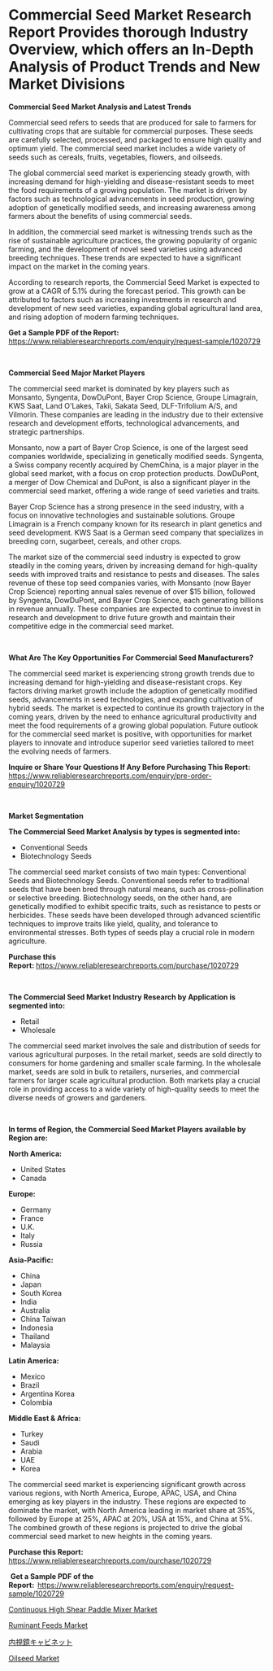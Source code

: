 <p><h1>Commercial Seed Market Research Report Provides thorough Industry Overview, which offers an In-Depth Analysis of Product Trends and New Market Divisions</h1></p><p><strong>Commercial Seed Market Analysis and Latest Trends</strong></p>
<p><p>Commercial seed refers to seeds that are produced for sale to farmers for cultivating crops that are suitable for commercial purposes. These seeds are carefully selected, processed, and packaged to ensure high quality and optimum yield. The commercial seed market includes a wide variety of seeds such as cereals, fruits, vegetables, flowers, and oilseeds.</p><p>The global commercial seed market is experiencing steady growth, with increasing demand for high-yielding and disease-resistant seeds to meet the food requirements of a growing population. The market is driven by factors such as technological advancements in seed production, growing adoption of genetically modified seeds, and increasing awareness among farmers about the benefits of using commercial seeds.</p><p>In addition, the commercial seed market is witnessing trends such as the rise of sustainable agriculture practices, the growing popularity of organic farming, and the development of novel seed varieties using advanced breeding techniques. These trends are expected to have a significant impact on the market in the coming years.</p><p>According to research reports, the Commercial Seed Market is expected to grow at a CAGR of 5.1% during the forecast period. This growth can be attributed to factors such as increasing investments in research and development of new seed varieties, expanding global agricultural land area, and rising adoption of modern farming techniques.</p></p>
<p><strong>Get a Sample PDF of the Report:&nbsp;</strong> <a href="https://www.reliableresearchreports.com/enquiry/request-sample/1020729">https://www.reliableresearchreports.com/enquiry/request-sample/1020729</a></p>
<p>&nbsp;</p>
<p><strong>Commercial Seed Major Market Players</strong></p>
<p><p>The commercial seed market is dominated by key players such as Monsanto, Syngenta, DowDuPont, Bayer Crop Science, Groupe Limagrain, KWS Saat, Land O'Lakes, Takii, Sakata Seed, DLF-Trifolium A/S, and Vilmorin. These companies are leading in the industry due to their extensive research and development efforts, technological advancements, and strategic partnerships.</p><p>Monsanto, now a part of Bayer Crop Science, is one of the largest seed companies worldwide, specializing in genetically modified seeds. Syngenta, a Swiss company recently acquired by ChemChina, is a major player in the global seed market, with a focus on crop protection products. DowDuPont, a merger of Dow Chemical and DuPont, is also a significant player in the commercial seed market, offering a wide range of seed varieties and traits.</p><p>Bayer Crop Science has a strong presence in the seed industry, with a focus on innovative technologies and sustainable solutions. Groupe Limagrain is a French company known for its research in plant genetics and seed development. KWS Saat is a German seed company that specializes in breeding corn, sugarbeet, cereals, and other crops.</p><p>The market size of the commercial seed industry is expected to grow steadily in the coming years, driven by increasing demand for high-quality seeds with improved traits and resistance to pests and diseases. The sales revenue of these top seed companies varies, with Monsanto (now Bayer Crop Science) reporting annual sales revenue of over $15 billion, followed by Syngenta, DowDuPont, and Bayer Crop Science, each generating billions in revenue annually. These companies are expected to continue to invest in research and development to drive future growth and maintain their competitive edge in the commercial seed market.</p></p>
<p>&nbsp;</p>
<p><strong>What Are The Key Opportunities For Commercial Seed Manufacturers?</strong></p>
<p><p>The commercial seed market is experiencing strong growth trends due to increasing demand for high-yielding and disease-resistant crops. Key factors driving market growth include the adoption of genetically modified seeds, advancements in seed technologies, and expanding cultivation of hybrid seeds. The market is expected to continue its growth trajectory in the coming years, driven by the need to enhance agricultural productivity and meet the food requirements of a growing global population. Future outlook for the commercial seed market is positive, with opportunities for market players to innovate and introduce superior seed varieties tailored to meet the evolving needs of farmers.</p></p>
<p><strong>Inquire or Share Your Questions If Any Before Purchasing This Report:</strong> <a href="https://www.reliableresearchreports.com/enquiry/pre-order-enquiry/1020729">https://www.reliableresearchreports.com/enquiry/pre-order-enquiry/1020729</a></p>
<p>&nbsp;</p>
<p><strong>Market Segmentation</strong></p>
<p><strong>The Commercial Seed Market Analysis by types is segmented into:</strong></p>
<p><ul><li>Conventional Seeds</li><li>Biotechnology Seeds</li></ul></p>
<p><p>The commercial seed market consists of two main types: Conventional Seeds and Biotechnology Seeds. Conventional seeds refer to traditional seeds that have been bred through natural means, such as cross-pollination or selective breeding. Biotechnology seeds, on the other hand, are genetically modified to exhibit specific traits, such as resistance to pests or herbicides. These seeds have been developed through advanced scientific techniques to improve traits like yield, quality, and tolerance to environmental stresses. Both types of seeds play a crucial role in modern agriculture.</p></p>
<p><strong>Purchase this Report:&nbsp;</strong><a href="https://www.reliableresearchreports.com/purchase/1020729">https://www.reliableresearchreports.com/purchase/1020729</a></p>
<p>&nbsp;</p>
<p><strong>The Commercial Seed Market Industry Research by Application is segmented into:</strong></p>
<p><ul><li>Retail</li><li>Wholesale</li></ul></p>
<p><p>The commercial seed market involves the sale and distribution of seeds for various agricultural purposes. In the retail market, seeds are sold directly to consumers for home gardening and smaller scale farming. In the wholesale market, seeds are sold in bulk to retailers, nurseries, and commercial farmers for larger scale agricultural production. Both markets play a crucial role in providing access to a wide variety of high-quality seeds to meet the diverse needs of growers and gardeners.</p></p>
<p>&nbsp;</p>
<p><strong>In terms of Region, the Commercial Seed Market Players available by Region are:</strong></p>
<p>
    <p> <strong> North America: </strong>
        <ul>
            <li>United States</li>
            <li>Canada</li>
        </ul>
        </p> 
    <p> <strong> Europe: </strong>
        <ul>
            <li>Germany</li>
            <li>France</li>
            <li>U.K.</li>
            <li>Italy</li>
            <li>Russia</li>
        </ul>
        </p> 
    <p> <strong> Asia-Pacific: </strong>
        <ul>
            <li>China</li>
            <li>Japan</li>
            <li>South Korea</li>
            <li>India</li>
            <li>Australia</li>
            <li>China Taiwan</li>
            <li>Indonesia</li>
            <li>Thailand</li>
            <li>Malaysia</li>
        </ul>
        </p> 
    <p> <strong> Latin America: </strong>
        <ul>
            <li>Mexico</li>
            <li>Brazil</li>
            <li>Argentina Korea</li>
            <li>Colombia</li>
        </ul>
        </p> 
    <p> <strong> Middle East & Africa: </strong>
        <ul>
            <li>Turkey</li>
            <li>Saudi</li>
            <li>Arabia</li>
            <li>UAE</li>
            <li>Korea</li>
        </ul>
    </p>
    </p>
<p><p>The commercial seed market is experiencing significant growth across various regions, with North America, Europe, APAC, USA, and China emerging as key players in the industry. These regions are expected to dominate the market, with North America leading in market share at 35%, followed by Europe at 25%, APAC at 20%, USA at 15%, and China at 5%. The combined growth of these regions is projected to drive the global commercial seed market to new heights in the coming years.</p></p>
<p><strong>Purchase this Report: </strong><a href="https://www.reliableresearchreports.com/purchase/1020729">https://www.reliableresearchreports.com/purchase/1020729</a></p>
<p>&nbsp;<strong>Get a Sample PDF of the Report:&nbsp;&nbsp;</strong><a href="https://www.reliableresearchreports.com/enquiry/request-sample/1020729">https://www.reliableresearchreports.com/enquiry/request-sample/1020729</a></p>
<p><strong></strong></p>
<p><p><a href="https://issuu.com/reportprime-2/docs/continuous-high-shear-paddle-mixer-market-size-203">Continuous High Shear Paddle Mixer Market</a></p><p><a href="https://github.com/jerrycopelandthomaswsqd8q/Market-Research-Report-List-1/blob/main/ruminant-feeds-market.md">Ruminant Feeds Market</a></p><p><a href="https://github.com/jkjreqjscoxx7/Market-Research-Report-List-1/blob/main/1889161187304.md">内視鏡キャビネット</a></p><p><a href="https://github.com/brenzgnarento/Market-Research-Report-List-1/blob/main/oilseed-market.md">Oilseed Market</a></p></p>